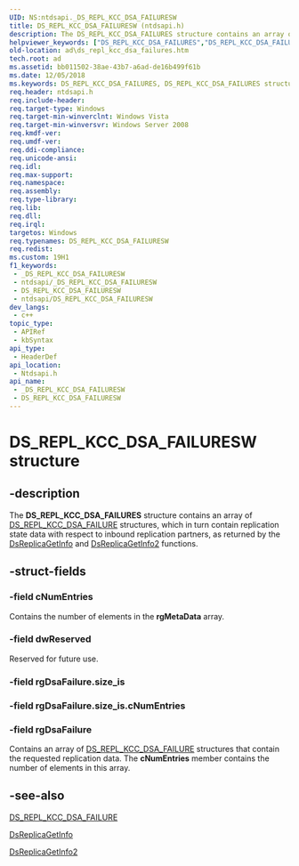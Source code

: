 ```yaml
---
UID: NS:ntdsapi._DS_REPL_KCC_DSA_FAILURESW
title: DS_REPL_KCC_DSA_FAILURESW (ntdsapi.h)
description: The DS_REPL_KCC_DSA_FAILURES structure contains an array of DS_REPL_KCC_DSA_FAILURE structures, which in turn contain replication state data with respect to inbound replication partners, as returned by the DsReplicaGetInfo and DsReplicaGetInfo2 functions.
helpviewer_keywords: ["DS_REPL_KCC_DSA_FAILURES","DS_REPL_KCC_DSA_FAILURES structure [Active Directory]","DS_REPL_KCC_DSA_FAILURESW","_glines_ds_repl_kcc_dsa_failures","ad.ds__repl__kcc__dsa__failures","ad.ds_repl_kcc_dsa_failures","ntdsapi/DS_REPL_KCC_DSA_FAILURES"]
old-location: ad\ds_repl_kcc_dsa_failures.htm
tech.root: ad
ms.assetid: bb011502-38ae-43b7-a6ad-de16b499f61b
ms.date: 12/05/2018
ms.keywords: DS_REPL_KCC_DSA_FAILURES, DS_REPL_KCC_DSA_FAILURES structure [Active Directory], DS_REPL_KCC_DSA_FAILURESW, _glines_ds_repl_kcc_dsa_failures, ad.ds__repl__kcc__dsa__failures, ad.ds_repl_kcc_dsa_failures, ntdsapi/DS_REPL_KCC_DSA_FAILURES
req.header: ntdsapi.h
req.include-header: 
req.target-type: Windows
req.target-min-winverclnt: Windows Vista
req.target-min-winversvr: Windows Server 2008
req.kmdf-ver: 
req.umdf-ver: 
req.ddi-compliance: 
req.unicode-ansi: 
req.idl: 
req.max-support: 
req.namespace: 
req.assembly: 
req.type-library: 
req.lib: 
req.dll: 
req.irql: 
targetos: Windows
req.typenames: DS_REPL_KCC_DSA_FAILURESW
req.redist: 
ms.custom: 19H1
f1_keywords:
 - _DS_REPL_KCC_DSA_FAILURESW
 - ntdsapi/_DS_REPL_KCC_DSA_FAILURESW
 - DS_REPL_KCC_DSA_FAILURESW
 - ntdsapi/DS_REPL_KCC_DSA_FAILURESW
dev_langs:
 - c++
topic_type:
 - APIRef
 - kbSyntax
api_type:
 - HeaderDef
api_location:
 - Ntdsapi.h
api_name:
 - _DS_REPL_KCC_DSA_FAILURESW
 - DS_REPL_KCC_DSA_FAILURESW
---
```


# DS_REPL_KCC_DSA_FAILURESW structure


## -description

The <b>DS_REPL_KCC_DSA_FAILURES</b> structure contains an array of <a href="/windows/desktop/api/ntdsapi/ns-ntdsapi-ds_repl_kcc_dsa_failurew">DS_REPL_KCC_DSA_FAILURE</a> structures, which in turn contain replication state data with respect to inbound replication partners, as returned by the 
<a href="/windows/desktop/api/ntdsapi/nf-ntdsapi-dsreplicagetinfow">DsReplicaGetInfo</a> and <a href="/windows/desktop/api/ntdsapi/nf-ntdsapi-dsreplicagetinfo2w">DsReplicaGetInfo2</a> functions.

## -struct-fields

### -field cNumEntries

Contains the number of elements in the <b>rgMetaData</b> array.

### -field dwReserved

Reserved for future use.

### -field rgDsaFailure.size_is

### -field rgDsaFailure.size_is.cNumEntries

### -field rgDsaFailure

Contains an array of <a href="/windows/desktop/api/ntdsapi/ns-ntdsapi-ds_repl_kcc_dsa_failurew">DS_REPL_KCC_DSA_FAILURE</a> structures that contain the requested replication data. The <b>cNumEntries</b> member contains the number of elements in this array.

## -see-also

<a href="/windows/desktop/api/ntdsapi/ns-ntdsapi-ds_repl_kcc_dsa_failurew">DS_REPL_KCC_DSA_FAILURE</a>



<a href="/windows/desktop/api/ntdsapi/nf-ntdsapi-dsreplicagetinfow">DsReplicaGetInfo</a>



<a href="/windows/desktop/api/ntdsapi/nf-ntdsapi-dsreplicagetinfo2w">DsReplicaGetInfo2</a>

